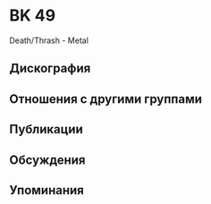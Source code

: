 # BK 49

Death/Thrash - Metal

## Дискография


## Отношения с другими группами


## Публикации


## Обсуждения


## Упоминания

